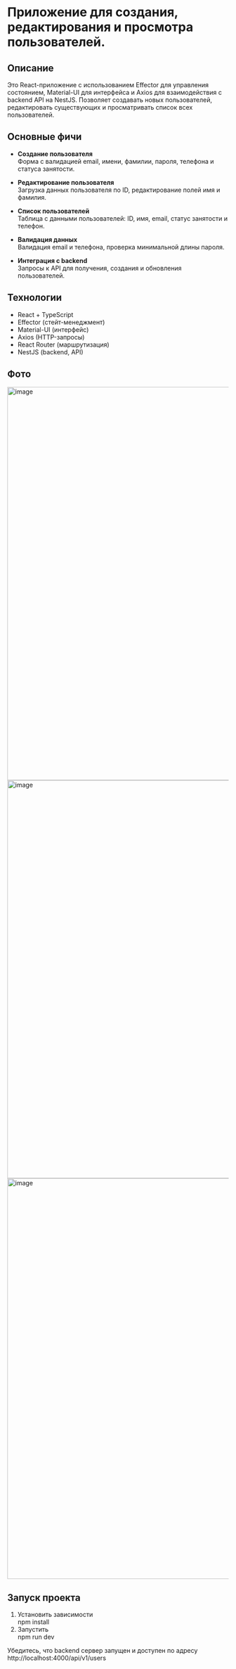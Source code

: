 # Приложение для создания, редактирования и просмотра пользователей.

## Описание

Это React-приложение с использованием Effector для управления состоянием, Material-UI для интерфейса и Axios для взаимодействия с backend API на NestJS. Позволяет создавать новых пользователей, редактировать существующих и просматривать список всех пользователей.

## Основные фичи

- **Создание пользователя**  
  Форма с валидацией email, имени, фамилии, пароля, телефона и статуса занятости.

- **Редактирование пользователя**  
  Загрузка данных пользователя по ID, редактирование полей имя и фамилия.

- **Список пользователей**  
  Таблица с данными пользователей: ID, имя, email, статус занятости и телефон.

- **Валидация данных**  
  Валидация email и телефона, проверка минимальной длины пароля.

- **Интеграция с backend**  
  Запросы к API для получения, создания и обновления пользователей.

## Технологии

- React + TypeScript  
- Effector (стейт-менеджмент)  
- Material-UI (интерфейс)  
- Axios (HTTP-запросы)  
- React Router (маршрутизация)  
- NestJS (backend, API)
## Фото
<img width="1919" height="895" alt="image" src="https://github.com/user-attachments/assets/459ccc06-fbed-4c4c-90f6-fc7d34bb8652" />  
<img width="1919" height="906" alt="image" src="https://github.com/user-attachments/assets/cb9e4d84-1337-487a-9901-1c23c849a2e7" />  
<img width="1918" height="912" alt="image" src="https://github.com/user-attachments/assets/5329e1e9-107b-4d26-9156-8736090cde30" />



## Запуск проекта

1. Установить зависимости  
npm install
2. Запустить  
npm run dev

Убедитесь, что backend сервер запущен и доступен по адресу http://localhost:4000/api/v1/users
